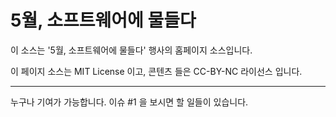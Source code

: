 # 5월, 소프트웨어에 물들다

이 소스는 '5월, 소프트웨어에 물들다' 행사의 홈페이지 소스입니다.

이 페이지 소스는 MIT License 이고, 콘텐츠 들은 CC-BY-NC 라이선스 입니다.

<!--## Dependency
* jQuery
* jQuery.transit
* gulp

## Build
1. npm install
2. gulp
3. Run!
-->
---

누구나 기여가 가능합니다. 이슈 #1 을 보시면 할 일들이 있습니다.
